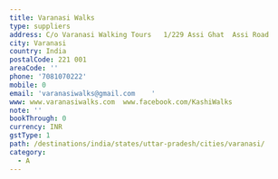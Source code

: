 ```yaml
---
title: Varanasi Walks
type: suppliers
address: C/o Varanasi Walking Tours   1/229 Assi Ghat  Assi Road
city: Varanasi
country: India
postalCode: 221 001
areaCode: ''
phone: '7081070222'
mobile: 0
email: 'varanasiwalks@gmail.com    '
www: www.varanasiwalks.com  www.facebook.com/KashiWalks
note: ''
bookThrough: 0
currency: INR
gstType: 1
path: /destinations/india/states/uttar-pradesh/cities/varanasi/
category:
  - A
---
```


